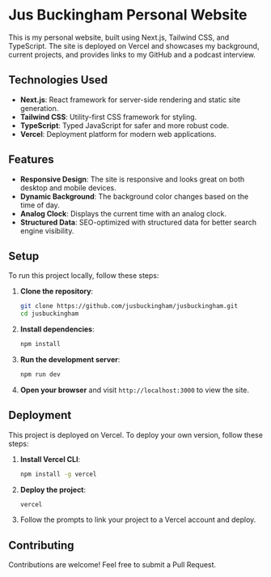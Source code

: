 # Jus Buckingham Personal Website

This is my personal website, built using Next.js, Tailwind CSS, and TypeScript. The site is deployed on Vercel and showcases my background, current projects, and provides links to my GitHub and a podcast interview.

## Technologies Used

- **Next.js**: React framework for server-side rendering and static site generation.
- **Tailwind CSS**: Utility-first CSS framework for styling.
- **TypeScript**: Typed JavaScript for safer and more robust code.
- **Vercel**: Deployment platform for modern web applications.

## Features

- **Responsive Design**: The site is responsive and looks great on both desktop and mobile devices.
- **Dynamic Background**: The background color changes based on the time of day.
- **Analog Clock**: Displays the current time with an analog clock.
- **Structured Data**: SEO-optimized with structured data for better search engine visibility.

## Setup

To run this project locally, follow these steps:

1. **Clone the repository**:
    ```bash
    git clone https://github.com/jusbuckingham/jusbuckingham.git
    cd jusbuckingham
    ```

2. **Install dependencies**:
    ```bash
    npm install
    ```

3. **Run the development server**:
    ```bash
    npm run dev
    ```

4. **Open your browser** and visit `http://localhost:3000` to view the site.

## Deployment

This project is deployed on Vercel. To deploy your own version, follow these steps:

1. **Install Vercel CLI**:
    ```bash
    npm install -g vercel
    ```

2. **Deploy the project**:
    ```bash
    vercel
    ```

3. Follow the prompts to link your project to a Vercel account and deploy.

## Contributing

Contributions are welcome! Feel free to submit a Pull Request.